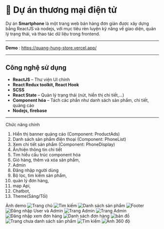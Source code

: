 # 📱 Dự án thương mại điện tử 

Dự án **Smartphone** là một trang web bán hàng đơn giản được xây dựng bằng ReactJS và nodejs, với mục tiêu rèn luyện kỹ năng về giao diện, quản lý trạng thái, và thao tác dữ liệu trong frontend.

---

**Demo** : https://quang-hung-store.vercel.app/


---

##  Công nghệ sử dụng

- **ReactJS** – Thư viện UI chính
- **React Redux toolkit, React Hook**
- **SCSS**
- **React State** – Quản lý trạng thái (nút, hiển thị chi tiết,…)
- **Component hóa** – Tách các phần như danh sách sản phẩm,     chi tiết, quảng cáo
- **Nodejs, firebase**
---

Chức năng chính 
1.   Hiển thị banner quảng cáo (Component: ProductAds)
2.   Danh sách sản phẩm điện thoại (Component: PhoneList)
3.   Xem chi tiết sản phẩm (Component: PhoneDisplay)
4.   Ẩn/hiện thông tin chi tiết
5.   Tìm hiểu cấu trúc component hóa
6.   Giỏ hàng, thêm và xóa sản phẩm,
7.   Admin
8.   Đăng nhập người dùng
9.   Bộ lọc, tìm kiếm sản phẩm,
10.  quản lý đơn hàng,
11.  map Api,
12.  Chatbot,
13.  Theme(Sáng/Tối) 

Ảnh demo
![Trang chủ](./screenshots/Screenshot%20(1372).png)
![Tìm kiếm](./screenshots/Screenshot%20(1373).png)
![Danh sách sản phẩm](./screenshots/Screenshot%20(1390).png)
![Footer](./screenshots/Screenshot%20(1391).png)
![Đăng nhập User và Admin](./screenshots/Screenshot%20(1392).png)
![Trang Admin](./screenshots/Screenshot%20(1393).png)
![Trang Admin](./screenshots/Screenshot%20(1394).png)
![Đăng nhập xem đơn hàng](./screenshots/Screenshot%20(1395).png)
![Danh sách đơn hàng ](./screenshots/Screenshot%20(1396).png)
![bản đồ](./screenshots/Screenshot%20(1397).png)
![Trang chưa danh sách sản phẩm](./screenshots/Screenshot%20(1398).png)
![Tìm kiếm](./screenshots/Screenshot%20(1399).png)
![Ảnh 360 độ](./screenshots/Screenshot%20(1400).png)
